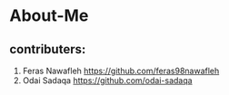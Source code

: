 # About-Me

## contributers:
1. Feras Nawafleh https://github.com/feras98nawafleh
2. Odai Sadaqa https://github.com/odai-sadaqa
